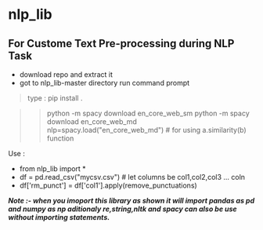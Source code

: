 # nlp_lib
## For Custome Text Pre-processing during NLP Task

- download repo and extract it 
- got to nlp_lib-master directory run command prompt
> type : pip install .

 >> python -m spacy download en_core_web_sm
> > python -m spacy download en_core_web_md
> > nlp=spacy.load("en_core_web_md") # for using a.similarity(b) function

Use :

* from nlp_lib import *
* df = pd.read_csv("mycsv.csv") # let columns be col1,col2,col3 ... coln
* df['rm_punct'] = df['col1'].apply(remove_punctuations) 

___**Note :- when you imoport this library as shown it will import pandas as pd and numpy as np aditionaly re,string,nltk and spacy can also be use without importing statements.**___
